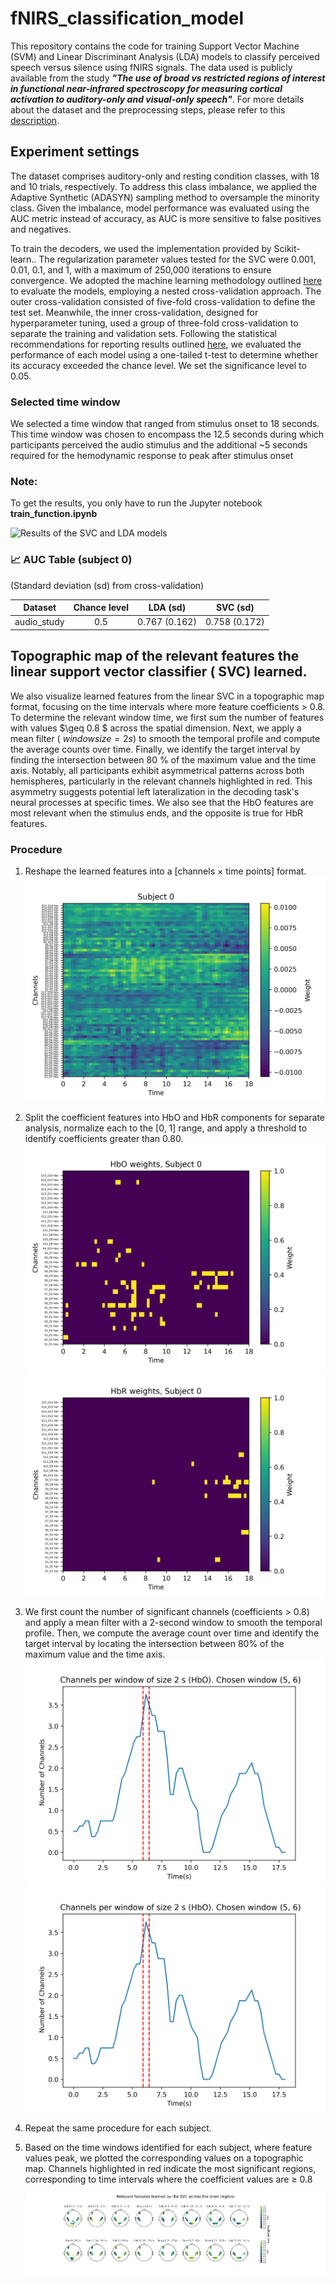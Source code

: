# fNIRS_classification_model
This repository contains the code for training Support Vector Machine (SVM) and Linear Discriminant Analysis (LDA) models to classify perceived speech versus silence using fNIRS signals.
The data used is publicly available from the study ***"The use of broad vs restricted regions of interest in functional near-infrared spectroscopy for measuring cortical activation to auditory-only and visual-only speech"***. For more details about the dataset and the preprocessing steps, please refer to this [description](https://github.com/sposso/fNIRS-preprocessing-guide). 

## Experiment settings 
The dataset comprises auditory-only and resting condition classes, with 18 and 10 trials, respectively. To address this class imbalance, we applied the Adaptive Synthetic (ADASYN) sampling method to oversample the minority class. Given the imbalance, model performance was evaluated using the AUC metric instead of accuracy, as AUC is more sensitive to false positives and negatives.

To train the decoders, we used the implementation provided by Scikit-learn.. The regularization parameter values tested for the SVC  were 0.001, 0.01, 0.1, and 1, with a maximum of 250,000 iterations to ensure convergence. We adopted the machine learning methodology outlined [here](https://doi.org/10.3389/fnrgo.2023.994969) to evaluate the models, employing a nested cross-validation approach. The outer cross-validation consisted of five-fold cross-validation to define the test set. Meanwhile, the inner cross-validation, designed for hyperparameter tuning, used a group of three-fold cross-validation to separate the training and validation sets. Following the statistical recommendations for reporting results outlined [here](https://doi.org/10.3389/fnrgo.2023.994969), we evaluated the performance of each model using a one-tailed t-test to determine whether its accuracy exceeded the chance level. We set the significance level to 0.05.

### Selected time window 

We selected a time window that ranged from stimulus onset to 18 seconds. This time window was chosen to encompass the 12.5 seconds during which participants perceived the audio stimulus and the additional ~5 seconds required for the hemodynamic response to peak after stimulus onset

### Note: 

To get the results, you only have to run the Jupyter notebook **train_function.ipynb**

![Results of the SVC and LDA models](https://github.com/sposso/fNIRS_classification_model/blob/main/0_18/_folder_subj_0/summary.png)


### 📈 AUC Table (subject 0)
(Standard deviation (sd) from cross-validation)

| Dataset     | Chance level | LDA (sd)     | SVC (sd)     |
|:-----------:|:------------:|:------------:|:------------:|
| audio_study | 0.5          | 0.767 (0.162)| 0.758 (0.172)|

## Topographic map of the relevant features the linear support vector classifier ( SVC) learned.

We also visualize learned features from the linear SVC in a topographic map format, focusing on the time intervals where more feature coefficients > 0.8. To determine the relevant window time, we first sum the number of features with values $\geq 0.8 $ across the spatial dimension. Next, we apply a mean filter ( $window size = 2 s$) to smooth the temporal profile and compute the average counts over time. Finally, we identify the target interval by finding the intersection between 80 \% of the maximum value and the time axis. Notably, all participants exhibit asymmetrical patterns across both hemispheres, particularly in the relevant channels highlighted in red. This asymmetry suggests potential left lateralization in the decoding task's neural processes at specific times. We also see that the HbO features are most relevant when the stimulus ends, and the opposite is true for HbR features.

### Procedure

1. Reshape the learned features into a [channels × time points] format.![coefficient features learned by the linear SVC](https://github.com/sposso/fNIRS_classification_model/blob/main/Average_Figures_SVC/subject_0_weights.png)
2. Split the coefficient features into HbO and HbR components for separate analysis, normalize each to the [0, 1] range, and apply a threshold to identify coefficients greater than 0.80.
   ![Binarized hbo coefficients](https://github.com/sposso/fNIRS_classification_model/blob/main/Average_Figures_SVC/subject_0_binary_weights.png)
   ![Binarized hbr coefficients](https://github.com/sposso/fNIRS_classification_model/blob/main/Average_Figures_SVC/subject_0_binary_weights_hbr.png)

3. We first count the number of significant channels (coefficients > 0.8) and apply a mean filter with a 2-second window to smooth the temporal profile. Then, we compute the average count over time and identify the target interval by locating the intersection between 80% of the maximum value and the time axis.
   ![HbO threshold](https://github.com/sposso/fNIRS_classification_model/blob/main/Average_Figures_SVC/subject_0_Threshold_window_complete.png)
   ![HbR threshold](https://github.com/sposso/fNIRS_classification_model/blob/main/Average_Figures_SVC/subject_0_Threshold_window_complete.png)

4. Repeat the same procedure for each subject.

5. Based on the time windows identified for each subject, where feature values peak, we plotted the corresponding values on a topographic map. Channels highlighted in red indicate the most significant regions, corresponding to time intervals where the coefficient values are ≥ 0.8

   ![Topographic map](https://github.com/sposso/fNIRS_classification_model/blob/main/Average_Figures_SVC/_Attention_maps.png)
   


